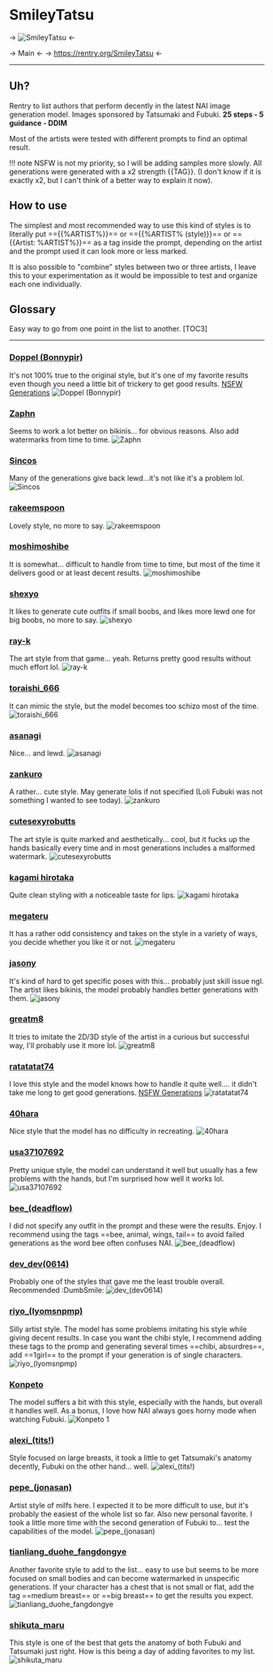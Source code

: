 # SmileyTatsu

-> ![SmileyTatsu](https://i.imgur.com/t552Mvf.jpg) <-

-> Main <-
-> https://rentry.org/SmileyTatsu <-

---

## Uh?
Rentry to list authors that perform decently in the latest NAI image generation model.
Images sponsored by Tatsumaki and Fubuki.
**25 steps - 5 guidance - DDIM**

Most of the artists were tested with different prompts to find an optimal result.

!!! note
     NSFW is not my priority, so I will be adding samples more slowly.
	All generations were generated with a x2 strength {{TAG}}. (I don't know if it is exactly x2, but I can't think of a better way to explain it now).

## How to use
The simplest and most recommended way to use this kind of styles is to literally put =={{%ARTIST%}}== or =={{%ARTIST% (style)}}== or =={{Artist: %ARTIST%}}== as a tag inside the prompt, depending on the artist and the prompt used it can look more or less marked.

It is also possible to "combine" styles between two or three artists, I leave this to your experimentation as it would be impossible to test and organize each one individually.

## Glossary
Easy way to go from one point in the list to another.
[TOC3]

---

### [Doppel (Bonnypir)](https://danbooru.donmai.us/posts?tags=doppel_(bonnypir))
It's not 100% true to the original style, but it's one of my favorite results even though you need a little bit of trickery to get good results.
[NSFW Generations](https://files.catbox.moe/5g8bkz.png)
![Doppel (Bonnypir)](https://files.catbox.moe/4ca82w.png)

### [Zaphn](https://danbooru.donmai.us/posts?tags=zaphn)
Seems to work a lot better on bikinis... for obvious reasons. Also add watermarks from time to time.
![Zaphn](https://files.catbox.moe/7zrgeq.png)

### [Sincos](https://danbooru.donmai.us/posts?tags=sincos)
Many of the generations give back lewd...it's not like it's a problem lol.
![Sincos](https://files.catbox.moe/uzh0y9.png)

### [rakeemspoon](https://danbooru.donmai.us/posts?tags=rakeemspoon)
Lovely style, no more to say.
![rakeemspoon](https://files.catbox.moe/eg6xmb.png)

### [moshimoshibe](https://danbooru.donmai.us/posts?tags=moshimoshibe)
It is somewhat... difficult to handle from time to time, but most of the time it delivers good or at least decent results.
![moshimoshibe](https://files.catbox.moe/ukb5q2.png)

### [shexyo](https://danbooru.donmai.us/posts?tags=shexyo)
It likes to generate cute outfits if small boobs, and likes more lewd one for big boobs, no more to say.
![shexyo](https://files.catbox.moe/1mo1u8.png)

### [ray-k](https://danbooru.donmai.us/posts?tags=ray-k)
The art style from that game... yeah. Returns pretty good results without much effort lol.
![ray-k](https://files.catbox.moe/4t2rak.png)

### [toraishi_666](https://danbooru.donmai.us/posts?tags=toraishi_666)
It can mimic the style, but the model becomes too schizo most of the time.
![toraishi_666](https://files.catbox.moe/jjj3tw.png)

### [asanagi](https://danbooru.donmai.us/posts?tags=Asanagi)
Nice... and lewd.
![asanagi](https://files.catbox.moe/8e71z7.png)

### [zankuro](https://danbooru.donmai.us/posts?tags=zankuro)
A rather... cute style. May generate lolis if not specified (Loli Fubuki was not something I wanted to see today).
![zankuro](https://files.catbox.moe/oyvdcq.png)

### [cutesexyrobutts](https://danbooru.donmai.us/posts?tags=cutesexyrobutts)
The art style is quite marked and aesthetically... cool, but it fucks up the hands basically every time and in most generations includes a malformed watermark.
![cutesexyrobutts](https://files.catbox.moe/z48v0v.png)

### [kagami hirotaka](https://danbooru.donmai.us/posts?tags=kagami_hirotaka)
Quite clean styling with a noticeable taste for lips.
![kagami hirotaka](https://files.catbox.moe/6nqkrd.png)

### [megateru](https://danbooru.donmai.us/posts?tags=megateru)
It has a rather odd consistency and takes on the style in a variety of ways, you decide whether you like it or not.
![megateru](https://files.catbox.moe/5ct8pq.png)

### [jasony](https://danbooru.donmai.us/posts?tags=jasony)
It's kind of hard to get specific poses with this... probably just skill issue ngl. The artist likes bikinis, the model probably handles better generations with them.
![jasony](https://files.catbox.moe/5xxczx.png)

### [greatm8](https://danbooru.donmai.us/posts?tags=greatm8)
It tries to imitate the 2D/3D style of the artist in a curious but successful way, I'll probably use it more lol.
![greatm8](https://files.catbox.moe/qesvjh.png)

### [ratatatat74](https://danbooru.donmai.us/posts?tags=ratatatat74)
I love this style and the model knows how to handle it quite well.... it didn't take me long to get good generations.
[NSFW Generations](https://files.catbox.moe/n5161b.png)
![ratatatat74](https://files.catbox.moe/b4p42y.png)

### [40hara](https://danbooru.donmai.us/posts?tags=40hara)
Nice style that the model has no difficulty in recreating.
![40hara](https://files.catbox.moe/w97miw.png)

### [usa37107692](https://danbooru.donmai.us/posts?tags=usa37107692)
Pretty unique style, the model can understand it well but usually has a few problems with the hands, but I'm surprised how well it works lol.
![usa37107692](https://files.catbox.moe/4w50u7.png)

### [bee_(deadflow)](https://danbooru.donmai.us/posts?tags=bee_(deadflow))
I did not specify any outfit in the prompt and these were the results. Enjoy.
I recommend using the tags ==bee, animal, wings, tail== to avoid failed generations as the word bee often confuses NAI.
![bee_(deadflow)](https://files.catbox.moe/rtr7f3.png)

### [dev_dev(0614)](https://danbooru.donmai.us/posts?tags=dev_(dev0614))
Probably one of the styles that gave me the least trouble overall. Recommended :DumbSmile:
![dev_(dev0614)](https://files.catbox.moe/mp9m8l.png)

### [riyo_(lyomsnpmp)](https://danbooru.donmai.us/posts?tags=riyo_(lyomsnpmp))
Silly artist style. The model has some problems imitating his style while giving decent results.
In case you want the chibi style, I recommend adding these tags to the promp and generating several times ==chibi, absurdres==, add ==1girl== to the prompt if your generation is of single characters.
![riyo_(lyomsnpmp)](https://files.catbox.moe/22fhng.png)

### [Konpeto](https://danbooru.donmai.us/posts?tags=Konpeto)
The model suffers a bit with this style, especially with the hands, but overall it handles well. As a bonus, I love how NAI always goes horny mode when watching Fubuki.
![Konpeto 1](https://files.catbox.moe/8t5v7x.png)

### [alexi_(tits!)](https://danbooru.donmai.us/posts?tags=alexi_(tits!))
Style focused on large breasts, it took a little to get Tatsumaki's anatomy decently, Fubuki on the other hand... well.
![alexi_(tits!)](https://files.catbox.moe/bqbk11.png)

### [pepe_(jonasan)](https://danbooru.donmai.us/posts?tags=pepe_(jonasan))
Artist style of milfs here. I expected it to be more difficult to use, but it's probably the easiest of the whole list so far. Also new personal favorite.
I took a little more time with the second generation of Fubuki to... test the capabilities of the model.
![pepe_(jonasan)](https://files.catbox.moe/hsk29m.png)

### [tianliang_duohe_fangdongye](https://danbooru.donmai.us/posts?tags=tianliang_duohe_fangdongye)
Another favorite style to add to the list... easy to use but seems to be more focused on small bodies and can become watermarked in unspecific generations.
If your character has a chest that is not small or flat, add the tag ==medium breast== or ==big breast== to get the results you expect.
![tianliang_duohe_fangdongye](https://files.catbox.moe/hag7p3.png)

### [shikuta_maru](https://danbooru.donmai.us/posts?tags=shikuta_maru)
This style is one of the best that gets the anatomy of both Fubuki and Tatsumaki just right. How is this being a day of adding favorites to my list.
 ![shikuta_maru](https://files.catbox.moe/c9y5yx.png)